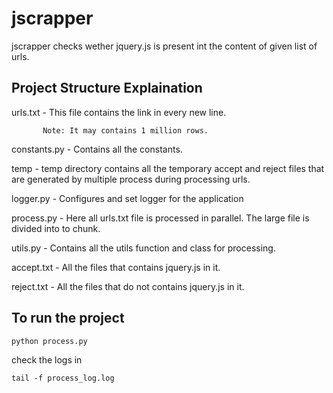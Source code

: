 # jscrapper
jscrapper checks wether jquery.js is present int the content of given list of urls.

## Project Structure Explaination

urls.txt - This file contains the link in every new line.
           
           Note: It may contains 1 million rows.
constants.py - Contains all the constants.

temp - temp directory contains all the temporary accept and reject files that are generated by multiple process during processing urls.

logger.py - Configures and set logger for the application

process.py - Here all urls.txt file is processed in parallel. The large file is divided into to chunk.

utils.py - Contains all the utils function and class for processing.

accept.txt - All the files that contains jquery.js in it.

reject.txt - All the files that do not contains jquery.js in it.

## To run the project
```
python process.py
```
check the logs in
```
tail -f process_log.log 
```


